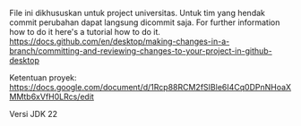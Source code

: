 File ini dikhususkan untuk project universitas.
Untuk tim yang hendak commit perubahan dapat langsung dicommit saja.
For further information how to do it here's a tutorial how to do it.
https://docs.github.com/en/desktop/making-changes-in-a-branch/committing-and-reviewing-changes-to-your-project-in-github-desktop

Ketentuan proyek:
https://docs.google.com/document/d/1Rcp88RCM2fSIBle6I4Cq0DPnNHoaXMMtb6xVfH0LRcs/edit

Versi JDK 22